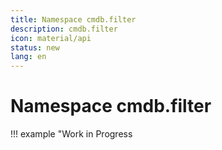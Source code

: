 ```yaml
---
title: Namespace cmdb.filter
description: cmdb.filter
icon: material/api
status: new
lang: en
---
```


# Namespace cmdb.filter

!!! example "Work in Progress
